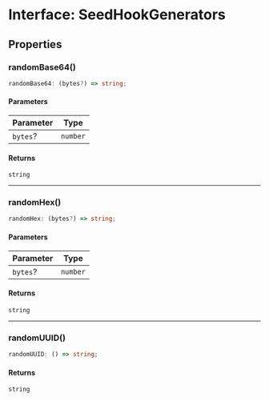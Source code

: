 # Interface: SeedHookGenerators

## Properties

### randomBase64()

```ts
randomBase64: (bytes?) => string;
```

#### Parameters

| Parameter | Type |
| ------ | ------ |
| `bytes`? | `number` |

#### Returns

`string`

***

### randomHex()

```ts
randomHex: (bytes?) => string;
```

#### Parameters

| Parameter | Type |
| ------ | ------ |
| `bytes`? | `number` |

#### Returns

`string`

***

### randomUUID()

```ts
randomUUID: () => string;
```

#### Returns

`string`
